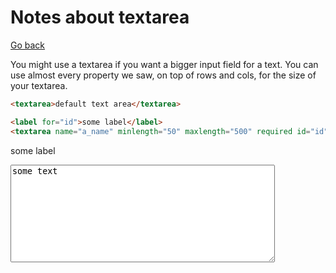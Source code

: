 # Notes about textarea

[Go back](../index.md#forms)

You might use a textarea if you want a bigger input field for a text. You can use almost every property we saw, on top of rows and cols, for the size of your textarea.

```html
<textarea>default text area</textarea>

<label for="id">some label</label>
<textarea name="a_name" minlength="50" maxlength="500" required id="id" rows="10" cols="50" placeholder="default text" >some text</textarea>
```

<label for="id">some label</label>
<textarea name="a_name" minlength="50" maxlength="500" required id="id" rows="10" cols="50" placeholder="default text" >some text</textarea>
